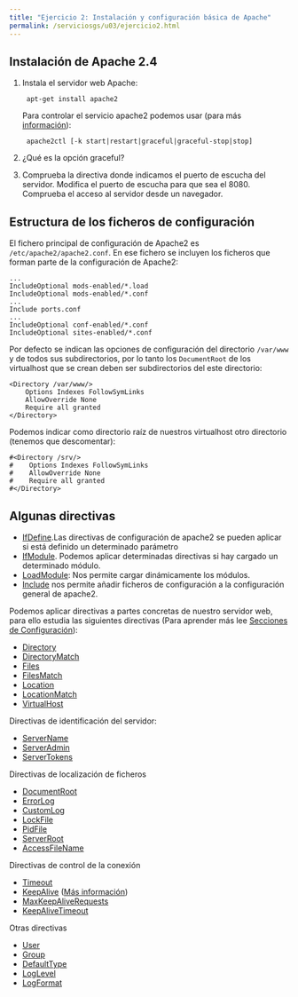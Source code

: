 ```yaml
---
title: "Ejercicio 2: Instalación y configuración básica de Apache"
permalink: /serviciosgs/u03/ejercicio2.html
---
```


## Instalación de Apache 2.4


1. Instala el servidor web Apache:

		apt-get install apache2

	Para controlar el servicio apache2 podemos usar (para más [información](http://httpd.apache.org/docs/2.4/es/stopping.html)):

		apache2ctl [-k start|restart|graceful|graceful-stop|stop]

2. ¿Qué es la opción graceful?

3. Comprueba la directiva donde indicamos el puerto de escucha del servidor. Modifica el puerto de escucha para que sea el 8080. Comprueba el acceso al servidor desde un navegador.

## Estructura de los ficheros de configuración

El fichero principal de configuración de Apache2 es `/etc/apache2/apache2.conf`. En ese fichero se incluyen los ficheros que forman parte de la configuración de Apache2:

	...
	IncludeOptional mods-enabled/*.load
	IncludeOptional mods-enabled/*.conf
	...
	Include ports.conf
	...
	IncludeOptional conf-enabled/*.conf
	IncludeOptional sites-enabled/*.conf

Por defecto se indican las opciones de configuración del directorio `/var/www` y de todos sus subdirectorios, por lo tanto los `DocumentRoot` de los virtualhost que se crean deben ser subdirectorios del este directorio:

	<Directory /var/www/>
	    Options Indexes FollowSymLinks
	    AllowOverride None
	    Require all granted
	</Directory>

Podemos indicar como directorio raíz de nuestros virtualhost otro directorio (tenemos que descomentar):

	#<Directory /srv/>
	#    Options Indexes FollowSymLinks
	#    AllowOverride None
	#    Require all granted
	#</Directory>


## Algunas directivas

* [IfDefine](http://httpd.apache.org/docs/2.4/mod/core.html#ifdefine).Las directivas de configuración de apache2 se pueden aplicar si está definido un determinado parámetro
* [IfModule](http://httpd.apache.org/docs/2.4/mod/core.html#ifmodule). Podemos aplicar determinadas directivas si hay cargado un determinado módulo.
* [LoadModule](http://httpd.apache.org/docs/2.4/mod/mod_so.html#loadmodule): Nos permite cargar dinámicamente los módulos.
* [Include](http://httpd.apache.org/docs/2.4/mod/core.html#include) nos permite añadir ficheros de configuración a la configuración general de apache2. 

Podemos aplicar directivas a partes concretas de nuestro servidor web, para ello estudia las siguientes directivas (Para aprender más lee [Secciones de Configuración](http://httpd.apache.org/docs/2.4/sections.html)):

* [Directory](http://httpd.apache.org/docs/2.4/mod/core.html#directory)
* [DirectoryMatch](http://httpd.apache.org/docs/2.4/mod/core.html#directorymatch)
* [Files](http://httpd.apache.org/docs/2.4/mod/core.html#files)
* [FilesMatch](http://httpd.apache.org/docs/2.4/mod/core.html#filesmatch)
* [Location](http://httpd.apache.org/docs/2.4/mod/core.html#location)
* [LocationMatch](http://httpd.apache.org/docs/2.4/mod/core.html#locationmatch)
* [VirtualHost](http://httpd.apache.org/docs/2.4/mod/core.html#virtualhost)

Directivas de identificación del servidor:

* [ServerName](http://httpd.apache.org/docs/2.4/mod/core.html#servername)
* [ServerAdmin](http://httpd.apache.org/docs/2.4/mod/core.html#serveradmin)
* [ServerTokens](http://httpd.apache.org/docs/2.4/mod/core.html#usecanonicalname)

Directivas de localización de ficheros

* [DocumentRoot](http://httpd.apache.org/docs/2.4/mod/core.html#documentroot)
* [ErrorLog](http://httpd.apache.org/docs/2.4/mod/core.html#errorlog)
* [CustomLog](http://httpd.apache.org/docs/2.4/mod/mod_log_config.html#customlog)
* [LockFile](http://httpd.apache.org/docs/2.4/mod/mpm_common.html#lockfile)
* [PidFile](http://httpd.apache.org/docs/2.4/mod/mpm_common.html#pidfile)
* [ServerRoot](http://httpd.apache.org/docs/2.4/mod/core.html#serverroot)
* [AccessFileName](http://httpd.apache.org/docs/2.4/mod/core.html#accessfilename)

Directivas de control de la conexión

* [Timeout](http://httpd.apache.org/docs/2.4/mod/core.html#timeout)
* [KeepAlive](http://httpd.apache.org/docs/2.4/mod/core.html#keepalive) ([Más información](http://systemadmin.es/2011/08/conexiones-con-keepalive-en-http1-0))
* [MaxKeepAliveRequests](http://httpd.apache.org/docs/2.4/mod/core.html#maxkeepaliverequests)
* [KeepAliveTimeout](http://httpd.apache.org/docs/2.4/mod/core.html#keepalivetimeout)

Otras directivas

* [User](http://httpd.apache.org/docs/2.4/mod/mpm_common.html#user)
* [Group](http://httpd.apache.org/docs/2.4/mod/mpm_common.html#group)
* [DefaultType](http://httpd.apache.org/docs/2.4/mod/core.html#defaulttype)
* [LogLevel](http://httpd.apache.org/docs/2.4/mod/core.html#loglevel)
* [LogFormat](http://httpd.apache.org/docs/2.4/mod/mod_log_config.html#logformat)
